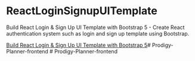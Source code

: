 # ReactLoginSignupUITemplate

Build React Login & Sign Up UI Template with Bootstrap 5 - Create React authentication system such as login and sign up template using Bootstrap.

[Build React Login & Sign Up UI Template with Bootstrap 5](https://www.positronx.io/build-react-login-sign-up-ui-template-with-bootstrap-4/)#   P r o d i g y - P l a n n e r - f r o n t e n d  
 #   P r o d i g y - P l a n n e r - f r o n t e n d  
 